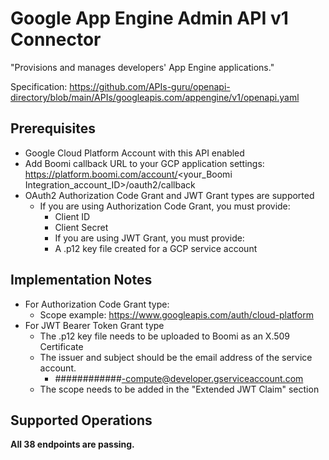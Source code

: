# Google App Engine Admin API v1 Connector
"Provisions and manages developers' App Engine applications."

Specification: https://github.com/APIs-guru/openapi-directory/blob/main/APIs/googleapis.com/appengine/v1/openapi.yaml

## Prerequisites
+ Google Cloud Platform Account with this API enabled
+ Add Boomi callback URL to your GCP application settings: https://platform.boomi.com/account/<your_Boomi Integration_account_ID>/oauth2/callback
+ OAuth2 Authorization Code Grant and JWT Grant types are supported
    + If you are using Authorization Code Grant, you must provide:
        + Client ID
        + Client Secret
        + If you are using JWT Grant, you must provide:
        + A .p12 key file created for a GCP service account

## Implementation Notes
+ For Authorization Code Grant type:
    + Scope example: https://www.googleapis.com/auth/cloud-platform
+ For JWT Bearer Token Grant type
    + The .p12 key file needs to be uploaded to Boomi as an X.509 Certificate
    + The issuer and subject should be the email address of the service account.
        + \############-compute@developer.gserviceaccount.com
    + The scope needs to be added in the "Extended JWT Claim" section

## Supported Operations
**All 38 endpoints are passing.**

